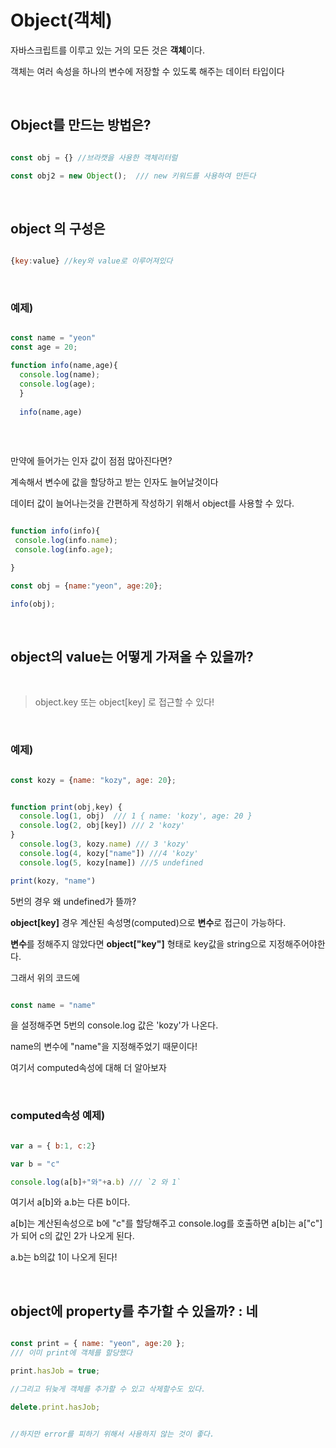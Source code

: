 # Object(객체)


자바스크립트를 이루고 있는 거의 모든 것은 **객체**이다. 

객체는 여러 속성을 하나의 변수에 저장할 수 있도록 해주는 데이터 타입이다


<br>



## Object를 만드는 방법은?

```js

const obj = {} //브라캣을 사용한 객체리터럴

const obj2 = new Object();  /// new 키워드를 사용하여 만든다

```


<br>


## object 의 구성은

```js

{key:value} //key와 value로 이루어져있다

```



<br>


### 예제)

```js

const name = "yeon"
const age = 20;

function info(name,age){
  console.log(name);
  console.log(age);
  }
  
  info(name,age)
  
  ```
  
  <br>
 
 
 만약에 들어가는 인자 값이 점점 많아진다면?
 
 계속해서 변수에 값을 할당하고 받는 인자도 늘어날것이다 
 
 데이터 값이 늘어나는것을 간편하게 작성하기 위해서 object를 사용할 수 있다.
 
 
 

 
 ```js
 
 function info(info){
  console.log(info.name);
  console.log(info.age);
 
 }
 
 const obj = {name:"yeon", age:20};
 
 info(obj);
 
 ```
 
 
 <br>
 
 
 ## object의 value는 어떻게 가져올 수 있을까? 
 
 
 <br>

 
> object.key 또는 object[key] 로 접근할 수 있다!


 <br>


### 예제)

```js

const kozy = {name: "kozy", age: 20};


function print(obj,key) {
  console.log(1, obj)  /// 1 { name: 'kozy', age: 20 }
  console.log(2, obj[key]) /// 2 'kozy'
}
  console.log(3, kozy.name) /// 3 'kozy'
  console.log(4, kozy["name"]) ///4 'kozy'
  console.log(5, kozy[name]) ///5 undefined

print(kozy, "name")

``` 
 
 5번의 경우 왜 undefined가 뜰까? 
 
 **object[key]** 경우 계산된 속성명(computed)으로 **변수**로 접근이 가능하다. 
 
 **변수**를 정해주지 않았다면 **object["key"]** 형태로 key값을 string으로 지정해주어야한다.
 
 그래서 위의 코드에
 
 ```js
 
 const name = "name"
 
 ```
 
 을 설정해주면 5번의 console.log 값은 'kozy'가 나온다. 
 
 name의 변수에 "name"을 지정해주었기 때문이다! 
 
 여기서 computed속성에 대해 더 알아보자
 
 
 <br>
 
 ### computed속성 예제)
 
 
 
 ```js
 
 var a = { b:1, c:2}

var b = "c"

console.log(a[b]+"와"+a.b) /// `2 와 1`

```
 
여기서 a[b]와 a.b는 다른 b이다. 

a[b]는 계산된속성으로 b에 "c"를 할당해주고 console.log를 호출하면 a[b]는 a["c"]가 되어 c의 값인 2가 나오게 된다.

a.b는 b의값 1이 나오게 된다! 
 

 
 
<br>

## object에 property를 추가할 수 있을까? : 네 

```js

const print = { name: "yeon", age:20 };
/// 이미 print에 객체를 할당했다

print.hasJob = true; 

//그리고 뒤늦게 객체를 추가할 수 있고 삭제할수도 있다. 

delete.print.hasJob;  


//하지만 error를 피하기 위해서 사용하지 않는 것이 좋다. 

```
 
 <br>
 
 
 ## 
  
